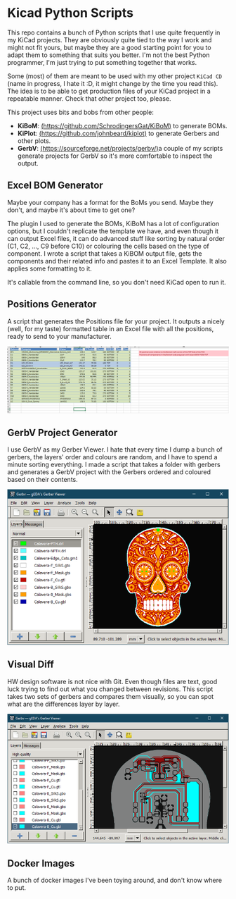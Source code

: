# Kicad Python Scripts

This repo contains a bunch of Python scripts that I use quite frequently in my KiCad projects. They are obviously quite tied to the way I work and might not fit yours, but maybe they are a good starting point for you to adapt them to something that suits you better. I'm not the best Python programmer, I'm just trying to put something together that works.

Some (most) of them are meant to be used with my other project `KiCad CD` (name in progress, I hate it :D, it might change by the time you read this). The idea is to be able to get production files of your KiCad project in a repeatable manner. Check that other project too, please.

This project uses bits and bobs from other people:

* **KiBoM**: [(https://github.com/SchrodingersGat/KiBoM)](https://github.com/SchrodingersGat/KiBoM) to generate BOMs.
* **KiPlot**: [(https://github.com/johnbeard/kiplot)](https://github.com/johnbeard/kiplot) to generate Gerbers and other plots.
* **GerbV**: [(https://sourceforge.net/projects/gerbv/)](https://sourceforge.net/projects/gerbv/)a couple of my scripts generate projects for GerbV so it's more comfortable to inspect the output.

## Excel BOM Generator

Maybe your company has a format for the BoMs you send. Maybe they don't, and maybe it's about time to get one?

The plugin I used to generate the BOMs, KiBoM has a lot of configuration options, but I couldn't replicate the template we have, and even though it can output Excel files, it can do advanced stuff like sorting by natural order (C1, C2, ..., C9 before C10) or colouring the cells based on the type of component. I wrote a script that takes a KiBOM output file, gets the components and their related info and pastes it to an Excel Template. It also applies some formatting to it.

It's callable from the command line, so you don't need KiCad open to run it.

## Positions Generator

A script that generates the Positions file for your project. It outputs a nicely (well, for my taste) formatted table in an Excel file with all the positions, ready to send to your manufacturer.

![Positions](Support/img/Positions.png)

## GerbV Project Generator

I use GerbV as my Gerber Viewer. I hate that every time I dump a bunch of gerbers, the layers' order and colours are random, and I have to spend a minute sorting everything. I made a script that takes a folder with gerbers and generates a GerbV project with the Gerbers ordered and coloured based on their contents.

![Calavera](support/img/GerbV_Project_Creator.png)

## Visual Diff

HW design software is not nice with Git. Even though files are text, good luck trying to find out what you changed between revisions. This script takes two sets of gerbers and compares them visually, so you can spot what are the differences layer by layer.

![CalaveraDiff](support/img/Visual_Diff.png)

## Docker Images

A bunch of docker images I've been toying around, and don't know where to put.
